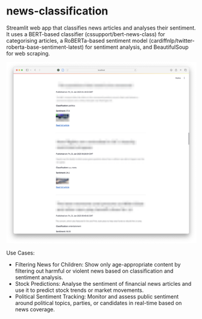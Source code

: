 # news-classification

 Streamlit web app that classifies news articles and analyses their sentiment. It uses a BERT-based classifier (cssupport/bert-news-class) for categorising articles, a RoBERTa-based sentiment model (cardiffnlp/twitter-roberta-base-sentiment-latest) for sentiment analysis, and BeautifulSoup for web scraping.

![Web Page](IMAGES/WebPage.png)

Use Cases:
- Filtering News for Children: Show only age-appropriate content by filtering out harmful or violent news based on classification and sentiment analysis.
- Stock Predictions: Analyse the sentiment of financial news articles and use it to predict stock trends or market movements.
- Political Sentiment Tracking: Monitor and assess public sentiment around political topics, parties, or candidates in real-time based on news coverage.